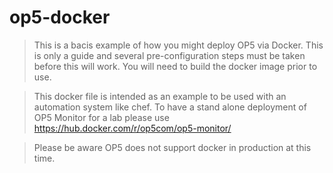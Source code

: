 # op5-docker
> This is a bacis example of how you might deploy OP5 via Docker. This is only a guide and several pre-configuration steps must be taken before this will work. You will need to build the docker image prior to use.

> This docker file is intended as an example to be used with an automation system like chef. To have a stand alone deployment of OP5 Monitor for a lab please use https://hub.docker.com/r/op5com/op5-monitor/

> Please be aware OP5 does not support docker in production at this time.
